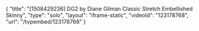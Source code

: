 {
    "title": "[1508429236] DG2 by Diane Gilman Classic Stretch Embellished Skinny",
    "type": "solo",
    "layout": "iframe-static",
    "videoId": "123178768",
    "url": "\/tvpembed\/123178768"
}